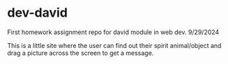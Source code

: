 # dev-david
First homework assignment repo for david module in web dev. 9/29/2024

This is a little site where the user can find out their spirit animal/object and drag a picture across the screen to get a message.
